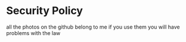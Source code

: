 # Security Policy
all the photos on the github belong to me if you use them you will have problems with the law 
